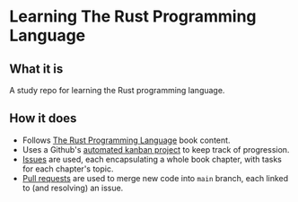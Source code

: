 # Learning The Rust Programming Language

## What it is
A study repo for learning the Rust programming language.
 
## How it does
- Follows [The Rust Programming Language](https://doc.rust-lang.org/stable/book/ "doc.rust-lang.org") book content.
- Uses a Github's [automated kanban project](https://github.com/bandrefilipe/learn-rust/projects/1 "github.com") to keep track of progression.
- [Issues](https://github.com/bandrefilipe/learn-rust/issues "github.com") are used, each encapsulating a whole book chapter, with tasks for each chapter's topic.
- [Pull requests](https://github.com/bandrefilipe/learn-rust/pulls "github.com") are used to merge new code into `main` branch, each linked to (and resolving) an issue.
